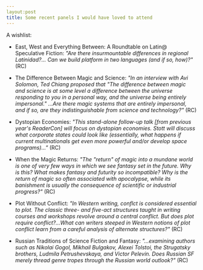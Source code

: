 ```yaml
---
layout:post
title: Some recent panels I would have loved to attend
---
```


A wishlist:


* East, West and Everything Between: A Roundtable on Latin@ Speculative Fiction: *"Are there insurmountable differences in regional Latinidad?... Can we build platform in two languages (and if so, how)?"* (RC)

* The Difference Between Magic and Science: *"In an interview with Avi Solomon, Ted Chiang proposed that "The difference between magic and science is at some level a difference between the universe responding to you in a personal way, and the universe being entirely impersonal." ...Are there magic systems that are entirely impersonal, and if so, are they indistinguishable from science and technology?"* (RC)

* Dystopian Economies: *"This stand-alone follow-up talk [from previous year's ReaderCon] will focus on dystopian economies. Stott will discuss what corporate states could look like (essentially, what happens if current multinationals get even more powerful and/or develop space programs)..."* (RC)

* When the Magic Returns: *"The "return" of magic into a mundane world is one of very few ways in which we see fantasy set in the future. Why is this? What makes fantasy and futurity so incompatible? Why is the return of magic so often associated with apocalypse, while its banishment is usually the consequence of scientific or industrial progress?"* (RC)

* Plot Without Conflict: *"In Western writing, conflct is considered essential to plot. The classic three- and five-act structures taught in writing courses and workshops revolve around a central conflict. But does plot require conflict?...What can writers steeped in Western notions of plot conflict learn from a careful analysis of alternate structures?"* (RC)

* Russian Traditions of Science Fiction and Fantasy: *"...examining authors such as Nikolai Gogol, Mikhail Bulgakov, Alexei Tolstoi, the Strugatsky brothers, Ludmila Petrushevskaya, and Victor Pelevin. Does Russian SF merely thread genre tropes through the Russian world outlook?"* (RC)